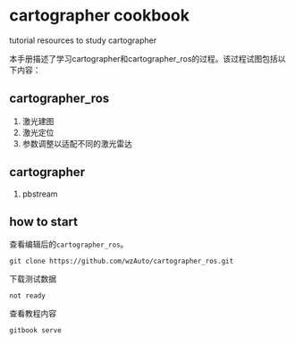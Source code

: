 # cartographer cookbook
tutorial resources to study cartographer

本手册描述了学习cartographer和cartographer_ros的过程。该过程试图包括以下内容：  
## cartographer_ros
1. 激光建图
2. 激光定位
3. 参数调整以适配不同的激光雷达

## cartographer
1. pbstream

## how to start
查看编辑后的`cartographer_ros`。
```
git clone https://github.com/wzAuto/cartographer_ros.git
```
下载测试数据
```
not ready
```
查看教程内容
```
gitbook serve
```
